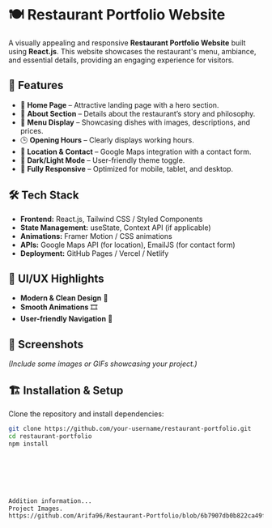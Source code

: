 # 🍽️ Restaurant Portfolio Website

A visually appealing and responsive **Restaurant Portfolio Website** built using **React.js**. This website showcases the restaurant's menu, ambiance, and essential details, providing an engaging experience for visitors.

## 🚀 Features

- 🏡 **Home Page** – Attractive landing page with a hero section.
- 📜 **About Section** – Details about the restaurant’s story and philosophy.
- 🍕 **Menu Display** – Showcasing dishes with images, descriptions, and prices.
- 🕒 **Opening Hours** – Clearly displays working hours.
- 📍 **Location & Contact** – Google Maps integration with a contact form.
- 🌙 **Dark/Light Mode** – User-friendly theme toggle.
- 📱 **Fully Responsive** – Optimized for mobile, tablet, and desktop.

## 🛠️ Tech Stack

- **Frontend:** React.js, Tailwind CSS / Styled Components
- **State Management:** useState, Context API (if applicable)
- **Animations:** Framer Motion / CSS animations
- **APIs:** Google Maps API (for location), EmailJS (for contact form)
- **Deployment:** GitHub Pages / Vercel / Netlify

## 🎨 UI/UX Highlights

- **Modern & Clean Design** 🎨
- **Smooth Animations** 🎞️
- **User-friendly Navigation** 🧭

## 📸 Screenshots

*(Include some images or GIFs showcasing your project.)*

## 🏗️ Installation & Setup

Clone the repository and install dependencies:

```sh
git clone https://github.com/your-username/restaurant-portfolio.git
cd restaurant-portfolio
npm install







Addition information...
Project Images.
https://github.com/Arifa96/Restaurant-Portfolio/blob/6b7907db0b822ca49f612fa014a6ae9e004ddecc/Screenshot%20(3).png


























